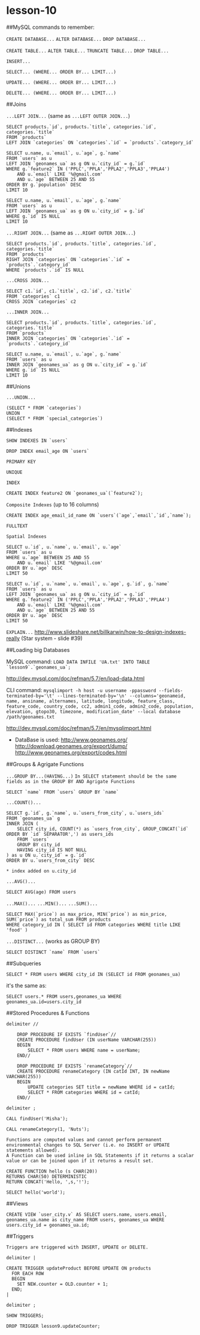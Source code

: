 # lesson-10

##MySQL commands to remember:

`CREATE DATABASE...`
`ALTER DATABASE...`
`DROP DATABASE...`

`CREATE TABLE...`
`ALTER TABLE...`
`TRUNCATE TABLE...`
`DROP TABLE...`

`INSERT...`

`SELECT... (WHERE... ORDER BY... LIMIT...)`

`UPDATE... (WHERE... ORDER BY... LIMIT...)`

`DELETE... (WHERE... ORDER BY... LIMIT...)`

##Joins 

`...LEFT JOIN...` (same as `...LEFT OUTER JOIN...`)

```
SELECT products.`id`, products.`title`, categories.`id`, categories.`title`  
FROM `products` 
LEFT JOIN `categories` ON `categories`.`id` = `products`.`category_id`
```

```
SELECT u.name, u.`email`, u.`age`, g.`name`  
FROM `users` as u 
LEFT JOIN `geonames_ua` as g ON u.`city_id` = g.`id`
WHERE g.`feature2` IN ('PPLC','PPLA','PPLA2','PPLA3','PPLA4') 
	AND u.`email` LIKE '%@gmail.com'
	AND u.`age` BETWEEN 25 AND 55
ORDER BY g.`population` DESC
LIMIT 10
```

```
SELECT u.name, u.`email`, u.`age`, g.`name`  
FROM `users` as u 
LEFT JOIN `geonames_ua` as g ON u.`city_id` = g.`id`
WHERE g.`id` IS NULL
LIMIT 10
```

`...RIGHT JOIN...` (same as `...RIGHT OUTER JOIN...`)

```
SELECT products.`id`, products.`title`, categories.`id`, categories.`title`  
FROM `products` 
RIGHT JOIN `categories` ON `categories`.`id` = `products`.`category_id`
WHERE `products`.`id` IS NULL
```

`...CROSS JOIN...`

```
SELECT c1.`id`, c1.`title`, c2.`id`, c2.`title`  
FROM `categories` c1 
CROSS JOIN `categories` c2
```


`...INNER JOIN...`

```
SELECT products.`id`, products.`title`, categories.`id`, categories.`title`  
FROM `products` 
INNER JOIN `categories` ON `categories`.`id` = `products`.`category_id`
```

```
SELECT u.name, u.`email`, u.`age`, g.`name`  
FROM `users` as u 
INNER JOIN `geonames_ua` as g ON u.`city_id` = g.`id`
WHERE g.`id` IS NULL
LIMIT 10
```

##Unions

`...UNION...`
```
(SELECT * FROM `categories`)
UNION 
(SELECT * FROM `special_categories`)
```


##Indexes 

```
SHOW INDEXES IN `users`
```

```
DROP INDEX email_age ON `users`
```

`PRIMARY KEY` 

`UNIQUE` 

`INDEX`

```
CREATE INDEX feature2 ON `geonames_ua`(`feature2`);
```

`Composite Indexes` (up to 16 columns)

```
CREATE INDEX age_email_id_name ON `users`(`age`,`email`,`id`,`name`); 
```

`FULLTEXT`

`Spatial Indexes`

```
SELECT u.`id`, u.`name`, u.`email`, u.`age`
FROM `users` as u 
WHERE u.`age` BETWEEN 25 AND 55
	AND u.`email` LIKE '%@gmail.com'
ORDER BY u.`age` DESC
LIMIT 50
```

```
SELECT u.`id`, u.`name`, u.`email`, u.`age`, g.`id`, g.`name` 
FROM `users` as u 
LEFT JOIN `geonames_ua` as g ON u.`city_id` = g.`id`
WHERE g.`feature2` IN ('PPLC','PPLA','PPLA2','PPLA3','PPLA4') 
	AND u.`email` LIKE '%@gmail.com'
	AND u.`age` BETWEEN 25 AND 55
ORDER BY u.`age` DESC
LIMIT 50
```

`EXPLAIN...`
http://www.slideshare.net/billkarwin/how-to-design-indexes-really (Star system - slide #39)

##Loading big Databases

MySQL command: ``LOAD DATA INFILE 'UA.txt' INTO TABLE `lesson9`.`geonames_ua`;``

http://dev.mysql.com/doc/refman/5.7/en/load-data.html


CLI command: ``mysqlimport -h host -u username -ppassword --fields-terminated-by='\t' --lines-terminated-by='\n' --columns='geonameid, name, ansiname, alternames, latitude, longitude, feature_class, feature_code, country_code, cc2, admin1_code, admin2_code, population, elevation, gtopo30, timezone, modification_date' --local database /path/geonames.txt``

http://dev.mysql.com/doc/refman/5.7/en/mysqlimport.html

* DataBase is used: http://www.geonames.org/
http://download.geonames.org/export/dump/
http://www.geonames.org/export/codes.html



##Groups & Agrigate Functions

`...GROUP BY...(HAVING...)`
`In SELECT statement should be the same fields as in the GROUP BY AND Agrigate Functions`

```
SELECT `name` FROM `users` GROUP BY `name`
```

`...COUNT()...`

```
SELECT g.`id`, g.`name`, u.`users_from_city`, u.`users_ids` 
FROM `geonames_ua` g 
INNER JOIN (
    SELECT city_id, COUNT(*) as `users_from_city`, GROUP_CONCAT(`id` ORDER BY `id` SEPARATOR',') as users_ids
    FROM `users`
	GROUP BY city_id
    HAVING city_id IS NOT NULL
) as u ON u.`city_id` = g.`id`
ORDER BY u.`users_from_city` DESC
```
`* index added on u.city_id`

`...AVG()...`

```
SELECT AVG(age) FROM users
```

`...MAX()...`
`...MIN()...`
`...SUM()...`

```
SELECT MAX(`price`) as max_price, MIN(`price`) as min_price, SUM(`price`) as total_sum FROM products
WHERE category_id IN ( SELECT id FROM categories WHERE title LIKE 'food' )
```

`...DISTINCT...` (works as GROUP BY)

```
SELECT DISTINCT `name` FROM `users`
```

##Subqueries

```
SELECT * FROM users WHERE city_id IN (SELECT id FROM geonames_ua)
```
it's the same as:
```
SELECT users.* FROM users,geonames_ua WHERE geonames_ua.id=users.city_id
```

##Stored Procedures & Functions

```
delimiter //

	DROP PROCEDURE IF EXISTS `findUser`//
	CREATE PROCEDURE findUser (IN userName VARCHAR(255))
	BEGIN
		SELECT * FROM users WHERE name = userName;
	END//

	DROP PROCEDURE IF EXISTS `renameCategory`//
	CREATE PROCEDURE renameCategory (IN catId INT, IN newName VARCHAR(255))
	BEGIN
		UPDATE categories SET title = newName WHERE id = catId;
		SELECT * FROM categories WHERE id = catId;
	END//

delimiter ;
```

```
CALL findUser('Misha');
```
```
CALL renameCategory(1, 'Nuts');
```

`Functions are computed values and cannot perform permanent environmental changes to SQL Server (i.e. no INSERT or UPDATE statements allowed).`<br/>
`A Function can be used inline in SQL Statements if it returns a scalar value or can be joined upon if it returns a result set.`

```
CREATE FUNCTION hello (s CHAR(20))
RETURNS CHAR(50) DETERMINISTIC
RETURN CONCAT('Hello, ',s,'!');
```

```
SELECT hello('world');
```

##Views

```
CREATE VIEW `user_city.v` AS SELECT users.name, users.email, geonames_ua.name as city_name FROM users, geonames_ua WHERE users.city_id = geonames_ua.id;
```

##Triggers

`Triggers are triggered with INSERT, UPDATE or DELETE.`

```
delimiter |

CREATE TRIGGER updateProduct BEFORE UPDATE ON products
  FOR EACH ROW
  BEGIN
    SET NEW.counter = OLD.counter + 1;
  END;
|

delimiter ;
```

```
SHOW TRIGGERS;
```

```
DROP TRIGGER lesson9.updateCounter;
```
